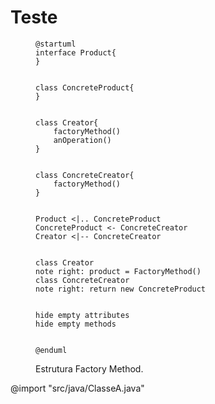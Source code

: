 # Teste


<figure>


```plantuml
@startuml
interface Product{
}


class ConcreteProduct{
}


class Creator{
    factoryMethod()
    anOperation()
}


class ConcreteCreator{
    factoryMethod()
}


Product <|.. ConcreteProduct
ConcreteProduct <- ConcreteCreator
Creator <|-- ConcreteCreator


class Creator
note right: product = FactoryMethod()
class ConcreteCreator
note right: return new ConcreteProduct


hide empty attributes
hide empty methods


@enduml
```


<figcaption>Estrutura Factory Method.</figcaption>
</figure>



@import "src/java/ClasseA.java"